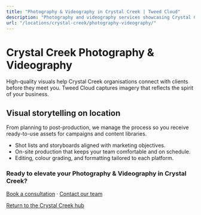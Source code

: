 ```yaml
---
title: "Photography & Videography in Crystal Creek | Tweed Cloud"
description: "Photography and videography services showcasing Crystal Creek teams, products, and places."
url: "/locations/crystal-creek/photography-videography/"
---
```


# Crystal Creek Photography & Videography

High-quality visuals help Crystal Creek organisations connect with clients before they meet you. Tweed Cloud captures imagery that reflects the spirit of your business.

## Visual storytelling on location

From planning to post-production, we manage the process so you receive ready-to-use assets for campaigns and content libraries.

- Shot lists and storyboards aligned with marketing objectives.
- On-site production that keeps your team comfortable and on schedule.
- Editing, colour grading, and formatting tailored to each platform.

### Ready to elevate your Photography & Videography in Crystal Creek?

[Book a consultation](/consultation/) · [Contact our team](/contact/)

[Return to the Crystal Creek hub](/locations/crystal-creek/)
